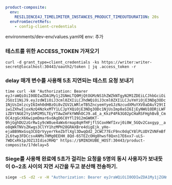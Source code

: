 
```yaml
product-composite:  
  env:  
    RESILIENCE4J_TIMELIMITER_INSTANCES_PRODUCT_TIMEOUTDURATION: 20s  
  envFromSecretRefs:  
    - config-client-credentials
```
environments/dev-env/values.yaml에 env: 추가

### 테스트를 위한 ACCESS_TOKEN 가져오기
`curl -d grant_type=client_credentials -ks https://writer:writer-secret@localhost:30443/oauth2/token | jq .access_token -r`

### delay 매개 변수를 사용해 5초 지연되는 테스트 요청 보내기
`time curl -kH "Authorization: Bearer eyJraWQiOiI0ODIwZDA1My1jZGNmLTQ0MjQtOGMzNS1hZWZkNTgyN2M1ZDEiLCJhbGciOiJSUzI1NiJ9.eyJzdWIiOiJ3cml0ZXIiLCJhdWQiOiJ3cml0ZXIiLCJuYmYiOjE3NDg3ODc1NjUsImlzcyI6Imh0dHBzOi8vZGV2LWRleTB5ZncyemYyeGJzNzcudXMuYXV0aDAuY29tIiwiZXhwIjoxNzQ4NzkxMTY1LCJpYXQiOjE3NDg3ODc1NjUsImp0aSI6IjEyNWU1ODRjLWFiZDYtNGE2Yy1hM2M5LTEyYTAwZmFkYWNhOCJ9.aE_a_KkzP4PA3G02pCHaRSFHghBvB_CmOC4zgGcX66wipmDmar6vdAgD6C0YflI912mGW0KT-9hjGghDU2zGrRw1y9cW8ue4aWx6rmap8qHfHFjflSCoxHWfIxvj0i0W_5GQv2Caxgyp__ao8qWkTNVsZKwgs3ClYY1hzMPH28GRAXBre4digEjk_yHo-ejaBB9NxGsq3CEQrVyyerYkeZbTlXgl3DwqQd2_2CWC77EcF9nc0dqCY8lPLUDYZVNFmBf2L6twp3FDCcsvANMs7HMg0EEHH_8Qd-6STEZcOHg8hwsf8Qxn17E6xx7-uLS-7WDCxRk1pJOZ13IdieJRHQ" https://$MINIKUBE_HOST:30443/product-composite/1?delay=5`

### Siege를 사용해 완료에 5초가 걸리는 요청을 5명의 동시 사용자가 보내듯이 0~2초 사이의 지연 시간을 두고 분산해 전송하기.
```bash
siege -c5 -d2 -v -H "Authorization: Bearer eyJraWQiOiI0ODIwZDA1My1jZGNmLTQ0MjQtOGMzNS1hZWZkNTgyN2M1ZDEiLCJhbGciOiJSUzI1NiJ9.eyJzdWIiOiJ3cml0ZXIiLCJhdWQiOiJ3cml0ZXIiLCJuYmYiOjE3NDg3ODc1NjUsImlzcyI6Imh0dHBzOi8vZGV2LWRleTB5ZncyemYyeGJzNzcudXMuYXV0aDAuY29tIiwiZXhwIjoxNzQ4NzkxMTY1LCJpYXQiOjE3NDg3ODc1NjUsImp0aSI6IjEyNWU1ODRjLWFiZDYtNGE2Yy1hM2M5LTEyYTAwZmFkYWNhOCJ9.aE_a_KkzP4PA3G02pCHaRSFHghBvB_CmOC4zgGcX66wipmDmar6vdAgD6C0YflI912mGW0KT-9hjGghDU2zGrRw1y9cW8ue4aWx6rmap8qHfHFjflSCoxHWfIxvj0i0W_5GQv2Caxgyp__ao8qWkTNVsZKwgs3ClYY1hzMPH28GRAXBre4digEjk_yHo-ejaBB9NxGsq3CEQrVyyerYkeZbTlXgl3DwqQd2_2CWC77EcF9nc0dqCY8lPLUDYZVNFmBf2L6twp3FDCcsvANMs7HMg0EEHH_8Qd-6STEZcOHg8hwsf8Qxn17E6xx7-uLS-7WDCxRk1pJOZ13IdieJRHQ" https://$MINIKUBE_HOST:30443/product-composite/1?delay=5
```